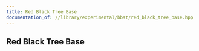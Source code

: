 ```yaml
---
title: Red Black Tree Base
documentation_of: //library/experimental/bbst/red_black_tree_base.hpp
---
```

## Red Black Tree Base
